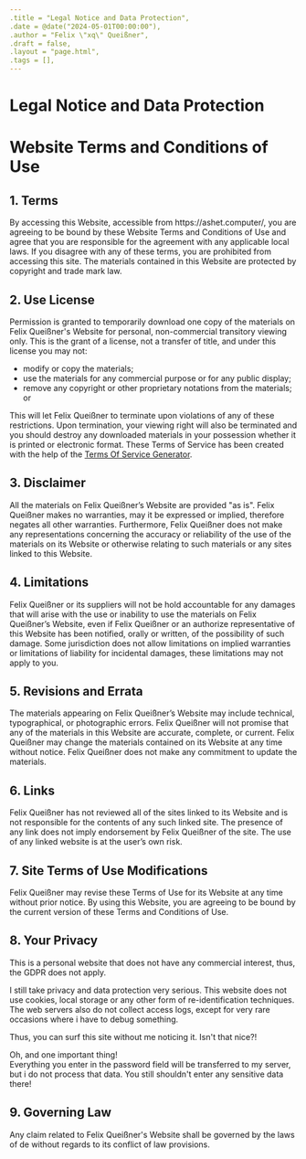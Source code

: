 ```yaml
---
.title = "Legal Notice and Data Protection",
.date = @date("2024-05-01T00:00:00"),
.author = "Felix \"xq\" Queißner",
.draft = false,
.layout = "page.html",
.tags = [],
--- 
```

<h1>Legal Notice and Data Protection</h1>
<h1>Website Terms and Conditions of Use</h1>

<h2>1. Terms</h2>

<p>By accessing this Website, accessible from https://ashet.computer/, you are agreeing to be bound by these Website
  Terms and Conditions of Use and agree that you are responsible for the agreement with any applicable local laws. If
  you disagree with any of these terms, you are prohibited from accessing this site. The materials contained in this
  Website are protected by copyright and trade mark law.</p>

<h2>2. Use License</h2>

<p>Permission is granted to temporarily download one copy of the materials on Felix Queißner's Website for personal,
  non-commercial transitory viewing only. This is the grant of a license, not a transfer of title, and under this
  license you may not:</p>

<ul>
  <li>modify or copy the materials;</li>
  <li>use the materials for any commercial purpose or for any public display;</li>
  <li>remove any copyright or other proprietary notations from the materials; or</li>
</ul>

<p>This will let Felix Queißner to terminate upon violations of any of these restrictions. Upon termination, your
  viewing right will also be terminated and you should destroy any downloaded materials in your possession whether it is
  printed or electronic format. These Terms of Service has been created with the help of the <a
    href="https://www.termsofservicegenerator.net">Terms Of Service Generator</a>.</p>

<h2>3. Disclaimer</h2>

<p>All the materials on Felix Queißner’s Website are provided "as is". Felix Queißner makes no warranties, may it be
  expressed or implied, therefore negates all other warranties. Furthermore, Felix Queißner does not make any
  representations concerning the accuracy or reliability of the use of the materials on its Website or otherwise
  relating to such materials or any sites linked to this Website.</p>

<h2>4. Limitations</h2>

<p>Felix Queißner or its suppliers will not be hold accountable for any damages that will arise with the use or
  inability to use the materials on Felix Queißner’s Website, even if Felix Queißner or an authorize representative of
  this Website has been notified, orally or written, of the possibility of such damage. Some jurisdiction does not allow
  limitations on implied warranties or limitations of liability for incidental damages, these limitations may not apply
  to you.</p>

<h2>5. Revisions and Errata</h2>

<p>The materials appearing on Felix Queißner’s Website may include technical, typographical, or photographic errors.
  Felix Queißner will not promise that any of the materials in this Website are accurate, complete, or current. Felix
  Queißner may change the materials contained on its Website at any time without notice. Felix Queißner does not make
  any commitment to update the materials.</p>

<h2>6. Links</h2>

<p>Felix Queißner has not reviewed all of the sites linked to its Website and is not responsible for the contents of any
  such linked site. The presence of any link does not imply endorsement by Felix Queißner of the site. The use of any
  linked website is at the user’s own risk.</p>

<h2>7. Site Terms of Use Modifications</h2>

<p>Felix Queißner may revise these Terms of Use for its Website at any time without prior notice. By using this Website,
  you are agreeing to be bound by the current version of these Terms and Conditions of Use.</p>

<h2>8. Your Privacy</h2>

<p>This is a personal website that does not have any commercial interest, thus, the GDPR does not apply.</p>

<p>I still take privacy and data protection very serious. This website does not use cookies, local storage or any other
  form of re-identification techniques. The web servers also do not collect access logs, except for very rare occasions
  where i have to debug something.</p>

<p>Thus, you can surf this site without me noticing it. Isn't that nice?!</p>

<p>Oh, and one important thing!<br />Everything you enter in the password field will be transferred to my server, but i
  do not process that data. You still shouldn't enter any sensitive data there!</p>

<h2>9. Governing Law</h2>

<p>Any claim related to Felix Queißner's Website shall be governed by the laws of de without regards to its conflict of
  law provisions.</p>
